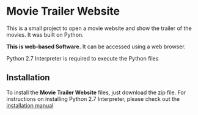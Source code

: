 # Movie Trailer Website
This is a small project to open a movie website and show the trailer of the movies.
It was built on Python.

__This is web-based Software.__  It can be accessed using a web browser.

Python 2.7 Interpreter is required to execute the Python files

## Installation
To install the __Movie Trailer Website__ files, just download the zip file.
For instructions on installing Python 2.7 Interpreter, please check out the [installation manual]("https://docs.python.org/2/install/index.html") 
